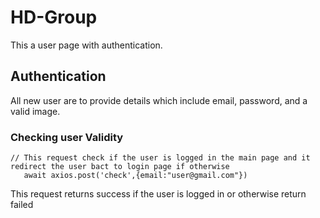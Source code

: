 # HD-Group
This a user page with authentication.

## Authentication
All new user are to provide details which include email, password, and a valid image.

### Checking user Validity

```
// This request check if the user is logged in the main page and it redirect the user bact to login page if otherwise
   await axios.post('check',{email:"user@gmail.com"})

```
This request returns success if the user is logged in or otherwise return failed